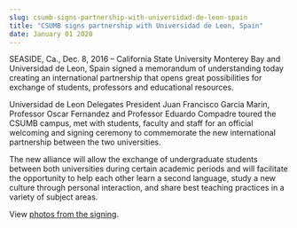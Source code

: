 ```yaml
---
slug: csumb-signs-partnership-with-universidad-de-leon-spain
title: "CSUMB signs partnership with Universidad de Leon, Spain"
date: January 01 2020
---
```


 
<p>
  SEASIDE, Ca., Dec. 8, 2016 – California State University Monterey Bay and
  Universidad de Leon, Spain signed a memorandum of understanding today creating
  an international partnership that opens great possibilities for exchange of
  students, professors and educational resources.
</p>
<p>
  Universidad de Leon Delegates President Juan Francisco Garcia Marin, Professor
  Oscar Fernandez and Professor Eduardo Compadre toured the CSUMB campus, met
  with students, faculty and staff for an official welcoming and signing
  ceremony to commemorate the new international partnership between the two
  universities.
</p>
<p>
  The new alliance will allow the exchange of undergraduate students between
  both universities during certain academic periods and will facilitate the
  opportunity to help each other learn a second language, study a new culture
  through personal interaction, and share best teaching practices in a variety
  of subject areas.
</p>
<p>
  View
  <a href="https://www.flickr.com/photos/csumb/albums/72157675994836271"
    >photos from the signing</a
  >.
</p>
 
